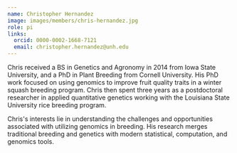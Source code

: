 ```yaml
---
name: Christopher Hernandez 
image: images/members/chris-hernandez.jpg
role: pi
links:
  orcid: 0000-0002-1668-7121
  email: christopher.hernandez@unh.edu 
---
```


Chris received a BS in Genetics and Agronomy in 2014 from Iowa State University, and a PhD in Plant Breeding from Cornell University.
His PhD work focused on using genomics to improve fruit quality traits in a winter squash breeding program.
Chris then spent three years as a postdoctoral researcher in applied quantitative genetics working with the Louisiana State University rice breeding program. 

Chris's interests lie in understanding the challenges and opportunities associated with utilizing genomics in breeding. His research
merges traditional breeding and genetics with modern statistical, computation, and genomics tools.
